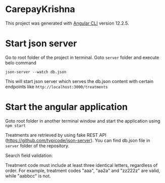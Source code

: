 # CarepayKrishna

This project was generated with [Angular CLI](https://github.com/angular/angular-cli) version 12.2.5.

# Start json server
Go to root folder of the project in terminal. Goto `server` folder and execute belo command

`json-server --watch db.json`

This will start json server which serves the db.json content with certain endpoints like `http://localhost:3000/treatments`

# Start the angular application

Goto root folder in another terminal window and start the application using `npm start`


Treatments are retrieved by using fake REST API (https://github.com/typicode/json-server). You can find db.json file in `server` folder of the repository.

Search field validation:

Treatment code must include at least three identical letters, regardless of order. For example, treatment codes "aaa", "aa2a" and "zz222z" are valid, while "aabbcc" is not.
